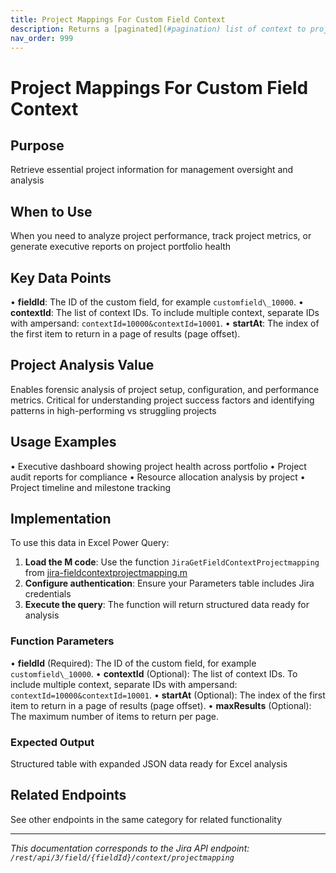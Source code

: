 ```yaml
---
title: Project Mappings For Custom Field Context
description: Returns a [paginated](#pagination) list of context to project mappings for a custom field. The result can be filtered by `contextId`. Otherwise, all m...
nav_order: 999
---
```


# Project Mappings For Custom Field Context

## Purpose
Retrieve essential project information for management oversight and analysis

## When to Use
When you need to analyze project performance, track project metrics, or generate executive reports on project portfolio health

## Key Data Points
• **fieldId**: The ID of the custom field, for example `customfield\_10000`.
• **contextId**: The list of context IDs. To include multiple context, separate IDs with ampersand: `contextId=10000&contextId=10001`.
• **startAt**: The index of the first item to return in a page of results (page offset).

## Project Analysis Value
Enables forensic analysis of project setup, configuration, and performance metrics. Critical for understanding project success factors and identifying patterns in high-performing vs struggling projects

## Usage Examples
• Executive dashboard showing project health across portfolio
• Project audit reports for compliance
• Resource allocation analysis by project
• Project timeline and milestone tracking

## Implementation
To use this data in Excel Power Query:

1. **Load the M code**: Use the function `JiraGetFieldContextProjectmapping` from [jira-fieldcontextprojectmapping.m](../assets/jira-fieldcontextprojectmapping.m)
2. **Configure authentication**: Ensure your Parameters table includes Jira credentials
3. **Execute the query**: The function will return structured data ready for analysis

### Function Parameters
• **fieldId** (Required): The ID of the custom field, for example `customfield\_10000`.
• **contextId** (Optional): The list of context IDs. To include multiple context, separate IDs with ampersand: `contextId=10000&contextId=10001`.
• **startAt** (Optional): The index of the first item to return in a page of results (page offset).
• **maxResults** (Optional): The maximum number of items to return per page.

### Expected Output
Structured table with expanded JSON data ready for Excel analysis

## Related Endpoints
See other endpoints in the same category for related functionality

---
*This documentation corresponds to the Jira API endpoint: `/rest/api/3/field/{fieldId}/context/projectmapping`*
